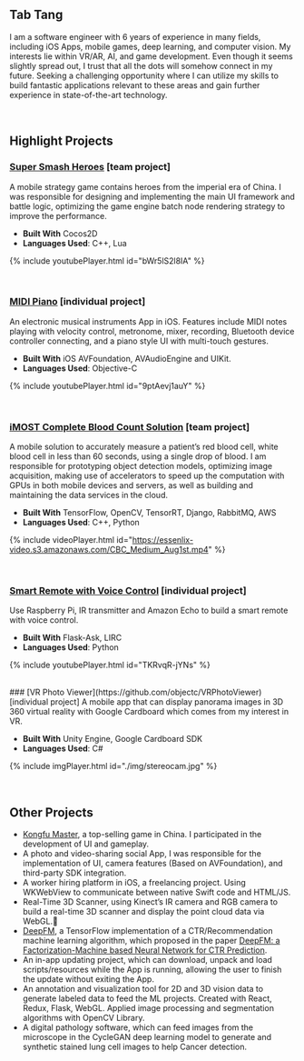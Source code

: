 ## Tab Tang 
I am a software engineer with 6 years of experience in many fields, including iOS Apps, mobile games, deep learning, and computer vision. My interests lie within VR/AR, AI, and game development. Even though it seems slightly spread out, I trust that all the dots will somehow connect in my future. Seeking a challenging opportunity where I can utilize my skills to build fantastic applications relevant to these areas and gain further experience in state-of-the-art technology.

<!--________________________________________________________________________________________________________________________________________-->

<br /> 

## Highlight Projects

### [Super Smash Heroes](http://cy.playcrab.com/index.html) [team project]
A mobile strategy game contains heroes from the imperial era of China. I was responsible for designing and implementing the main UI framework and battle logic, optimizing the game engine batch node rendering strategy to improve the performance.

* **Built With** Cocos2D
* **Languages Used**: C++, Lua

<!--________________________________________________________________________________________________________________________________________-->

<!--### Video-->
{% include youtubePlayer.html id="bWr5lS2l8IA" %}
<!--________________________________________________________________________________________________________________________________________-->


<br /> 

### [MIDI Piano](https://github.com/objectc/MIDIPiano) [individual project]
An electronic musical instruments App in iOS. Features include MIDI notes playing with velocity control, metronome, mixer, recording, Bluetooth device controller connecting, and a piano style UI with multi-touch gestures.

* **Built With** iOS AVFoundation, AVAudioEngine and UIKit.
* **Languages Used**: Objective-C 
<!--________________________________________________________________________________________________________________________________________-->

<!--### Video-->
{% include youtubePlayer.html id="9ptAevj1auY" %}
<!--________________________________________________________________________________________________________________________________________-->

<br /> 

### ​[iMOST Complete Blood Count Solution](http://essenlix.com/products.php) [team project]
A mobile solution to accurately measure a patient’s red blood cell, white blood cell in less than 60 seconds, using a single drop of blood.
I am responsible for prototyping object detection models, optimizing image acquisition, making use of accelerators to speed up the computation with GPUs in both mobile devices and servers, as well as building and maintaining the data services in the cloud.
* **Built With** TensorFlow, OpenCV, TensorRT, Django, RabbitMQ, AWS
* **Languages Used**: C++, Python

<!--________________________________________________________________________________________________________________________________________-->

<!--### Video-->
{% include videoPlayer.html id="https://essenlix-video.s3.amazonaws.com/CBC_Medium_Aug1st.mp4" %}
<!--________________________________________________________________________________________________________________________________________-->

<br />


### [Smart Remote with Voice Control](https://github.com/objectc/smart_remote) [individual project]
Use Raspberry Pi, IR transmitter and Amazon Echo to build a smart remote with voice control.
* **Built With** Flask-Ask, LIRC
* **Languages Used**: Python

<!--________________________________________________________________________________________________________________________________________-->

<!--### Video-->
{% include youtubePlayer.html id="TKRvqR-jYNs" %}
<!--________________________________________________________________________________________________________________________________________-->

<br /> 
### [VR Photo Viewer](https://github.com/objectc/VRPhotoViewer) [individual project]
A mobile app that can display panorama images in 3D 360 virtual reality with Google Cardboard which comes from my interest in VR.

* **Built With** Unity Engine, Google Cardboard SDK
* **Languages Used**: C#

<!--________________________________________________________________________________________________________________________________________-->

<!--### Video-->
{% include imgPlayer.html id="./img/stereocam.jpg" %}
<!--________________________________________________________________________________________________________________________________________-->

<br /> 

## Other Projects
* [Kongfu Master](https://apps.apple.com/cn/app/da-zhang-men/id538640684), a top-selling game in China. I participated in the development of UI and gameplay.
* A photo and video-sharing social App, I was responsible for the implementation of UI, camera features (Based on AVFoundation), and third-party SDK integration.
* A worker hiring platform in iOS, a freelancing project. Using WKWebView to communicate between native Swift code and HTML/JS. 
* Real-Time 3D Scanner, using Kinect’s IR camera and RGB camera to build a real-time 3D scanner and display the point cloud data via WebGL.
* [DeepFM](https://github.com/objectc/DeepFM), a TensorFlow implementation of a CTR/Recommendation machine learning algorithm, which proposed in the paper [DeepFM: a Factorization-Machine based Neural Network for CTR Prediction](https://arxiv.org/abs/1703.04247).
* An in-app updating project, which can download, unpack and load scripts/resources while the App is running, allowing the user to finish the update without exiting the App.
* An annotation and visualization tool for 2D and 3D vision data to generate labeled data to feed the ML projects. Created with React, Redux, Flask, WebGL. Applied image processing and segmentation algorithms with OpenCV Library.
* A digital pathology software, which can feed images from the microscope in the CycleGAN deep learning model to generate and synthetic stained lung cell images to help Cancer detection.
